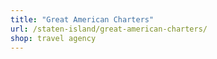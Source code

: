 ```yaml
---
title: "Great American Charters"
url: /staten-island/great-american-charters/
shop: travel agency
---
```

